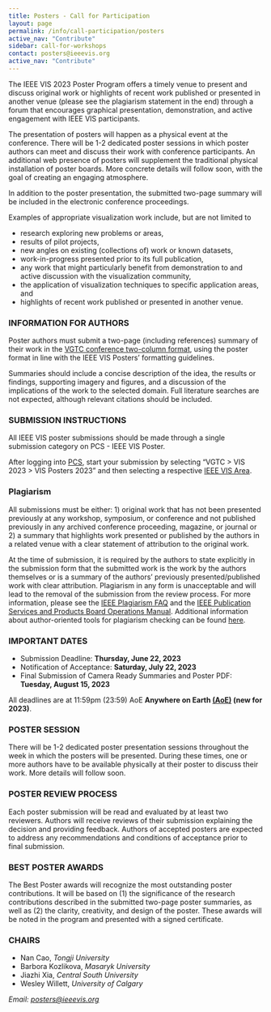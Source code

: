 ```yaml
---
title: Posters - Call for Participation
layout: page
permalink: /info/call-participation/posters
active_nav: "Contribute"
sidebar: call-for-workshops
contact: posters@ieeevis.org
active_nav: "Contribute"
---
```


The IEEE VIS 2023 Poster Program offers a timely venue to present and discuss original work or highlights of recent work published or presented in another venue (please see the plagiarism statement in the end) through a forum that encourages graphical presentation, demonstration, and active engagement with IEEE VIS participants.

The presentation of posters will happen as a physical event at the conference. There will be 1-2 dedicated poster sessions in which poster authors can meet and discuss their work with conference participants. An additional web presence of posters will supplement the traditional physical installation of poster boards. More concrete details will follow soon, with the goal of creating an engaging atmosphere.

In addition to the poster presentation, the submitted two-page summary will be included in the electronic conference proceedings.

Examples of appropriate visualization work include, but are not limited to


* research exploring new problems or areas,
* results of pilot projects,
* new angles on existing (collections of) work or known datasets,
* work-in-progress presented prior to its full publication,
* any work that might particularly benefit from demonstration to and
  active discussion with the visualization community,
* the application of visualization techniques to
  specific application areas, and 
* highlights of recent work published or presented in another venue.

### INFORMATION FOR AUTHORS

Poster authors must submit a two-page (including references) summary of their work in the [VGTC conference two-column format](https://tc.computer.org/vgtc/publications/conference), using the poster format in line with the IEEE VIS Posters’ formatting guidelines.

Summaries should include a concise description of the idea, the results or findings, supporting imagery and figures, and a discussion of the implications of the work to the selected domain. Full literature searches are not expected, although relevant citations should be included.


### SUBMISSION INSTRUCTIONS

All IEEE VIS poster submissions should be made through a single submission category on PCS - IEEE VIS Poster.

After logging into [PCS](https://new.precisionconference.com/submissions), start your submission by selecting “VGTC > VIS 2023 > VIS Posters 2023” and then selecting a respective [IEEE VIS Area](http://ieeevis.org/year/2023/info/call-participation/area-model#description-of-vis-areas).

### Plagiarism
All submissions must be either: 1) original work that has not been presented previously at any workshop, symposium, or conference and not published previously in any archived conference proceeding, magazine, or journal or 2) a summary that highlights work presented or published by the authors in a related venue with a clear statement of attribution to the original work.

At the time of submission, it is required by the authors to state explicitly in the submission form that the submitted work is the work by the authors themselves or is a summary of the authors’ previously presented/published work with clear attribution. Plagiarism in any form is unacceptable and will lead to the removal of the submission from the review process. For more information, please see the [IEEE Plagiarism FAQ](https://www.ieee.org/publications/rights/plagiarism/plagiarism.html) and the [IEEE Publication Services and Products Board Operations Manual](https://pspb.ieee.org/images/files/files/opsmanual.pdf). Additional information about author-oriented tools for plagiarism checking can be found [here](https://www.websiteplanet.com/blog/best-plagiarism-checking-tools/).

### IMPORTANT DATES

* Submission Deadline: **Thursday, June 22, 2023**
* Notification of Acceptance: **Saturday, July 22, 2023**
* Final Submission of Camera Ready Summaries and Poster PDF: **Tuesday, August 15, 2023**

All deadlines are at 11:59pm (23:59) AoE **Anywhere on Earth [(AoE)](https://time.is/Anywhere_on_Earth) (new for 2023)**.

### POSTER SESSION

There will be 1-2 dedicated poster presentation sessions throughout the week in which the posters will be presented. During these times, one or more authors have to be available physically at their poster to discuss their work. More details will follow soon.

### POSTER REVIEW PROCESS

Each poster submission will be read and evaluated by at least two reviewers. Authors will receive reviews of their submission explaining the decision and providing feedback. Authors of accepted posters are expected to address any recommendations and conditions of acceptance prior to final submission.

### BEST POSTER AWARDS 

The Best Poster awards will recognize the most outstanding poster contributions. It will be based on (1)  the significance of the research contributions described in the submitted two-page poster summaries, as well as (2) the clarity, creativity, and design of the poster. These awards will be noted in the program and presented with a signed certificate.


### CHAIRS

* Nan Cao, *Tongji University*
* Barbora Kozlikova, *Masaryk University*
* Jiazhi Xia, *Central South University*	
* Wesley Willett, *University of Calgary*

*Email: [posters@ieeevis.org](mailto:posters@ieeevis.org)*
